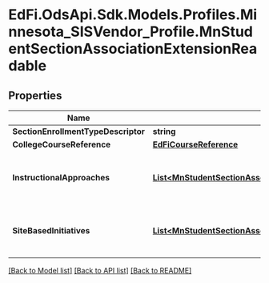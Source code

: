 # EdFi.OdsApi.Sdk.Models.Profiles.Minnesota_SISVendor_Profile.MnStudentSectionAssociationExtensionReadable
## Properties

Name | Type | Description | Notes
------------ | ------------- | ------------- | -------------
**SectionEnrollmentTypeDescriptor** | **string** | Section enrollment type. | [optional] 
**CollegeCourseReference** | [**EdFiCourseReference**](EdFiCourseReference.md) |  | [optional] 
**InstructionalApproaches** | [**List&lt;MnStudentSectionAssociationInstructionalApproachReadable&gt;**](MnStudentSectionAssociationInstructionalApproachReadable.md) | An unordered collection of studentSectionAssociationInstructionalApproaches. Instructional approach as implemented for the student section association. General purpose but intially implemented for Early Education. | [optional] 
**SiteBasedInitiatives** | [**List&lt;MnStudentSectionAssociationSiteBasedInitiativeReadable&gt;**](MnStudentSectionAssociationSiteBasedInitiativeReadable.md) | An unordered collection of studentSectionAssociationSiteBasedInitiatives. Site-based initiative as implemented for the student section association. General purpose but intially implemented for Early Education. | [optional] 

[[Back to Model list]](../README.md#documentation-for-models) [[Back to API list]](../README.md#documentation-for-api-endpoints) [[Back to README]](../README.md)

